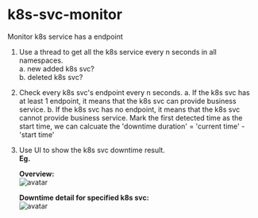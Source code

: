 # k8s-svc-monitor
Monitor k8s service has a endpoint 

1. Use a thread to get all the k8s service every n seconds in all namespaces.  
   a. new added k8s svc?  
   b. deleted k8s svc?
2. Check every k8s svc's endpoint every n seconds.
   a. If the k8s svc has at least 1 endpoint, it means that the k8s svc can provide business service.
   b. If the k8s svc has no endpoint, it means that the k8s svc cannot provide business service. Mark the first detected time as the start time, we can calcuate the 'downtime duration' = 'current time' - 'start time'
3. Use UI to show the k8s svc downtime result.  
   **Eg.**  

   **Overview:**  
   ![avatar](../assets/k8s_svc_downtime_overview.png)

   **Downtime detail for specified k8s svc:**  
   ![avatar](../assets/k8s_svc_downtime_detail.png)
